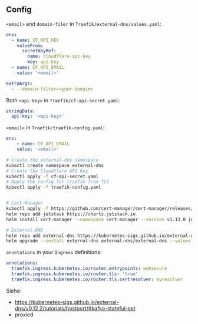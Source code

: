 ## Config

`<email>` and `domain-filer` in `Traefik/external-dns/values.yaml`:

```yaml
env:
  - name: CF_API_KEY
    valueFrom:
      secretKeyRef:
        name: cloudflare-api-key
        key: api-key
  - name: CF_API_EMAIL
    value: '<email>'
```

```yaml
extraArgs:
  - --domain-filter=<your-domain>
```

Both `<api-key>` in `Traefik/cf-api-secret.yaml`:

```yaml
stringData:
  api-key: '<api-key>'
```

`<email>` in `Traefik/traefik-config.yaml`:

```yaml
env:
    - name: CF_API_EMAIL
    value: '<email>'
```

```bash
# Create the external-dns namespace
kubectl create namespace external-dns
# Create the Cloudflare API Key
kubectl apply -f cf-api-secret.yaml
# Apply the config for traefik from TLS
kubectl apply -f traefik-config.yaml


# Cert-Manager
kubectl apply -f https://github.com/cert-manager/cert-manager/releases/download/v1.13.0/cert-manager.crds.yaml
helm repo add jetstack https://charts.jetstack.io
helm install cert-manager --namespace cert-manager --version v1.13.0 jetstack/cert-manager --create-namespace

# External-DNS
helm repo add external-dns https://kubernetes-sigs.github.io/external-dns/
helm upgrade --install external-dns external-dns/external-dns --values external-dns/values.yaml --namespace external-dns
```

`annotations` in your `Ingress` definitions:

```yaml
annotations:
  traefik.ingress.kubernetes.io/router.entrypoints: websecure
  traefik.ingress.kubernetes.io/router.tls: 'true'
  traefik.ingress.kubernetes.io/router.tls.certresolver: myresolver
```

Siehe:

- https://kubernetes-sigs.github.io/external-dns/v0.12.2/tutorials/hostport/#kafka-stateful-set
- proxied
